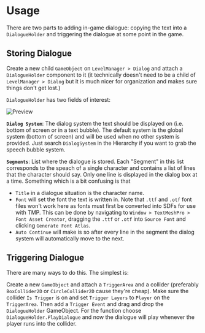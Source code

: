 # Usage
There are two parts to adding in-game dialogue: copying the text into a `DialogueHolder`
and triggering the dialogue at some point in the game.

## Storing Dialogue
Create a new child `GameObject` on `LevelManager > Dialog` and attach a `DialogueHolder` component to it (it technically doesn't need to be a child of `LevelManager > Dialog` but it is much nicer for organization and makes sure things don't get lost.)

`DialogueHolder` has two fields of interest: 

![Preview](img/DialogueHolderInEditor.png)

**`Dialog System`**: The dialog system the text should be displayed on (i.e. bottom
of screen or in a text bubble). The default system is the global system (bottom
of screen) and will be used when no other system is provided. Just search `DialogSystem` in the Hierarchy if you want to grab the speech bubble system.

**`Segments`**: List where the dialogue is stored. Each "Segment" in this list
corresponds to the speach of a single character and contains a list of lines
that the character should say. Only one line is displayed in the dialog box at
a time. Something which is a bit confusing is that 
- `Title` in a dialogue situation is the character name. 
- `Font` will set the font the text is written in. Note that `.ttf` and `.otf` font files won't work here as fonts must first be converted into SDFs for use with TMP. This can be done by navigating to `Window > TextMeshPro > Font Asset Creator`, dragging the `.ttf` or `.otf` into `Source Font` and clicking `Generate Font Atlas`. 
- `Auto Continue` will make is so after every line in the segment the dialog system will automatically move to the next.

## Triggering Dialogue
There are many ways to do this. The simplest is:

Create a new `GameObject` and attach a `TriggerArea` and a collider (preferably `BoxCollider2D` or `CircleCollider2D` cause they're cheap). Make sure the collider `Is Trigger` is on and set `Trigger Layers` to `Player` on the `TriggerArea`. Then add a `Trigger Event` and drag and drop the `DialogueHolder` GameObject. For the function choose `DialogueHolder.PlayDialogue` and now the dialogue will play whenever the player runs into the collider. 

